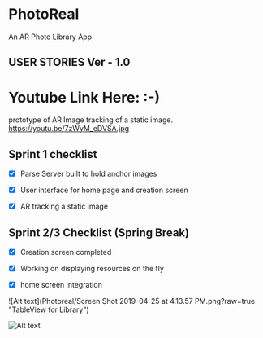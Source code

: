 # PhotoReal
An AR Photo Library App


## USER STORIES Ver - 1.0


# Youtube Link Here: :-)

prototype of AR Image tracking of a static image.
https://youtu.be/7zWyM_eDVSA.jpg



## Sprint 1 checklist 

 - [x] Parse Server built to hold anchor images

 - [x] User interface for home page and creation screen

 - [x] AR tracking a static image

## Sprint 2/3 Checklist (Spring Break)

 - [x] Creation screen completed
 
 - [x] Working on displaying resources on the fly
  
 - [x] home screen integration
 
 ![Alt text](Photoreal/Screen Shot 2019-04-25 at 4.13.57 PM.png?raw=true "TableView for Library")
 
 ![Alt text](/relative/path/to/img.jpg?raw=true "Optional Title")
